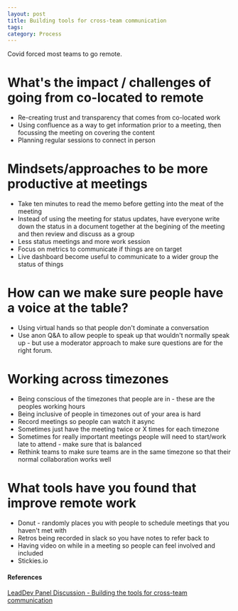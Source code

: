 ```yaml
---
layout: post
title: Building tools for cross-team communication
tags: 
category: Process
---
```


Covid forced most teams to go remote.

# What's the impact / challenges of going from co-located to remote

* Re-creating trust and transparency that comes from co-located work
* Using confluence as a way to get information prior to a meeting, then focussing the meeting on covering the content
* Planning regular sessions to connect in person

# Mindsets/approaches to be more productive at meetings

* Take ten minutes to read the memo before getting into the meat of the meeting
* Instead of using the meeting for status updates, have everyone write down the status in a document together at the begining of the meeting and then review and discuss as a group
* Less status meetings and more work session
* Focus on metrics to communicate if things are on target
* Live dashboard become useful to communicate to a wider group the status of things

# How can we make sure people have a voice at the table?

* Using virtual hands so that people don't dominate a conversation
* Use anon Q&A to allow people to speak up that wouldn't normally speak up - but use a moderator approach to make sure questions are for the right forum.

# Working across timezones

* Being conscious of the timezones that people are in - these are the peoples working hours
* Being inclusive of people in timezones out of your area is hard
* Record meetings so people can watch it async
* Sometimes just have the meeting twice or X times for each timezone
* Sometimes for really important meetings people will need to start/work late to attend - make sure that is balanced
* Rethink teams to make sure teams are in the same timezone so that their normal collaboration works well

# What tools have you found that improve remote work

* Donut - randomly places you with people to schedule meetings that you haven't met with  
* Retros being recorded in slack so you have notes to refer back to  
* Having video on while in a meeting so people can feel involved and included  
* Stickies.io 

#### References

[LeadDev Panel Discussion - Building the tools for cross-team communication](https://www.youtube.com/watch?v=bTeC53i4TX0&t=2571s)  
